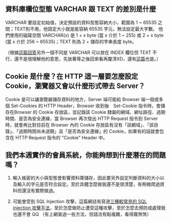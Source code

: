 ## 資料庫欄位型態 VARCHAR 跟 TEXT 的差別是什麼

VARCHAR 要設定初始值，決定預設的資料型態容納大小，範圍為 1 ~ 65535 之間；TEXT則不用，他固定大小就是能容納 65535 字元，無法設定最大字數。
他們使用的磁碟空間 VARCHAR(x) 是 1 + x byte (當 x 介於 1 ~ 255) 或 2 + x byte (當 x 介於 256 ~ 65535)；TEXT 則為 2 + 儲存的字串長度 byte。

（根據[這篇回答](https://stackoverflow.com/questions/25300821/difference-between-varchar-and-text-in-mysql)另外一個不同是 VARCHAR 可以放在 INDEX 欄位但 TEXT 不行，還不是很理解他的意思，先放著等之後回來看再釐清XD，還有[這篇](http://wubx.net/varchar-vs-text/)也是。）


## Cookie 是什麼？在 HTTP 這一層要怎麼設定 Cookie，瀏覽器又會以什麼形式帶去 Server？

Cookie 是可以讓瀏覽器儲存資料的地方，Server 端可能給 Browser 端一個或多個 Set-Cookies 的 HTTP Header，Browser 收到後　Set-Cookie 指令時，會儲存在Browser 的 Cookie 存放區，並記錄該 Cookie 隸屬的網域、網址路徑、過期時間、是否為安全連線，當 Browser 再次發出 HTTP Request 指令到 Server 時，就會再比對目前在 Browser 內的 Cookie 存放區有沒有「該網域」、「該目錄」、「過期時間尚未過期」且「是否為安全連線」的 Cookie，如果有的話就會包含在 HTTP Request 指令的 "Cookie" Header 中。 


## 我們本週實作的會員系統，你能夠想到什麼潛在的問題嗎？

1. 輸入帳密的大小與型態會影響資料庫儲存，因此要另外設定判斷資料的大小以及輸入的字元是否符合設定。至於具體怎麼做我還不是很清楚，有稍微爬過資料但還沒有實際做過。

2. 可能會受到 SQL Injection 攻擊，這篇網誌有寫道[三種較常見的 SQL injection 攻擊手法](https://ithelp.ithome.com.tw/articles/10189201)，至於怎麼做防止遭受這種攻擊，至於怎麼去預防或處理我也還不會 QQ （有上網查過一些方法，但語法有點複雜，看得霧煞煞）
